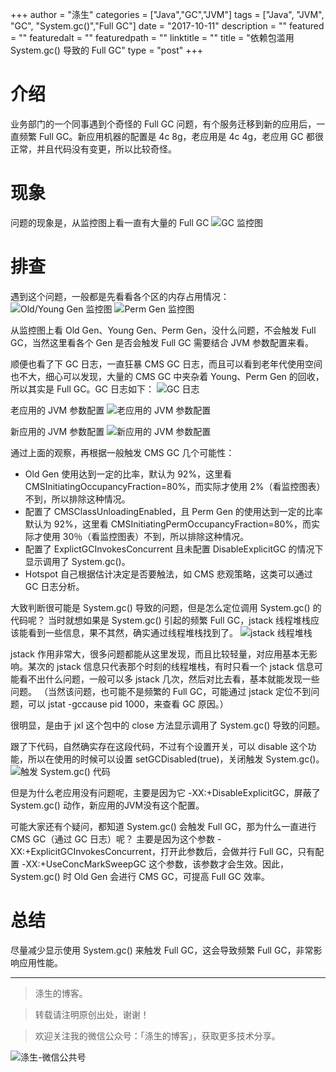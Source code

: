 +++
author = "涤生"
categories = ["Java","GC","JVM"]
tags = ["Java", "JVM", "GC", "System.gc()","Full GC"]
date = "2017-10-11"
description = ""
featured = ""
featuredalt = ""
featuredpath = ""
linktitle = ""
title = "依赖包滥用 System.gc() 导致的 Full GC"
type = "post"
+++

# 介绍
业务部门的一个同事遇到个奇怪的 Full GC 问题，有个服务迁移到新的应用后，一直频繁 Full GC。新应用机器的配置是 4c 8g，老应用是 4c 4g，老应用 GC 都很正常，并且代码没有变更，所以比较奇怪。

# 现象
问题的现象是，从监控图上看一直有大量的 Full GC
![GC 监控图](/img/2017/10/cmsgc/gcinfo.png)

# 排查
遇到这个问题，一般都是先看看各个区的内存占用情况：
![Old/Young Gen 监控图](/img/2017/10/cmsgc/oldgenpercent.png)
![Perm Gen 监控图](/img/2017/10/cmsgc/permgenpercent.png)

从监控图上看 Old Gen、Young Gen、Perm Gen，没什么问题，不会触发 Full GC，当然这里看各个 Gen 是否会触发 Full GC 需要结合 JVM 参数配置来看。

顺便也看了下 GC 日志，一直狂暴 CMS GC 日志，而且可以看到老年代使用空间也不大，细心可以发现，大量的 CMS GC 中夹杂着 Young、Perm Gen 的回收，所以其实是 Full GC。GC 日志如下：
![GC 日志](/img/2017/10/cmsgc/gclog.png)

老应用的 JVM 参数配置
![老应用的 JVM 参数配置](/img/2017/10/cmsgc/oldapp-jvmparam.png)

新应用的 JVM 参数配置
![新应用的 JVM 参数配置](/img/2017/10/cmsgc/newapp-jvmparam.png)

通过上面的观察，再根据一般触发 CMS GC 几个可能性：

* Old Gen 使用达到一定的比率，默认为 92%，这里看 CMSInitiatingOccupancyFraction=80%，而实际才使用 2%（看监控图表）不到，所以排除这种情况。
* 配置了 CMSClassUnloadingEnabled，且 Perm Gen 的使用达到一定的比率默认为 92%，这里看 CMSInitiatingPermOccupancyFraction=80%，而实际才使用 30％（看监控图表）不到，所以排除这种情况。
* 配置了 ExplictGCInvokesConcurrent 且未配置 DisableExplicitGC 的情况下显示调用了 System.gc()。
* Hotspot 自己根据估计决定是否要触法，如 CMS 悲观策略，这类可以通过 GC 日志分析。

大致判断很可能是 System.gc() 导致的问题，但是怎么定位调用 System.gc() 的代码呢？
当时就想如果是 System.gc() 引起的频繁 Full GC，jstack 线程堆栈应该能看到一些信息，果不其然，确实通过线程堆栈找到了。
![jstack 线程堆栈](/img/2017/10/cmsgc/jstackinfo.png)

jstack 作用非常大，很多问题都能从这里发现，而且比较轻量，对应用基本无影响。某次的 jstack 信息只代表那个时刻的线程堆栈，有时只看一个 jstack 信息可能看不出什么问题，一般可以多 jstack 几次，然后对比去看，基本就能发现一些问题。
（当然该问题，也可能不是频繁的 Full GC，可能通过 jstack 定位不到问题，可以 jstat -gccause pid 1000，来查看 GC 原因。）

很明显，是由于 jxl 这个包中的 close 方法显示调用了 System.gc() 导致的问题。

跟了下代码，自然确实存在这段代码，不过有个设置开关，可以 disable 这个功能，所以在使用的时候可以设置 setGCDisabled(true)，关闭触发 System.gc()。
![触发 System.gc() 代码](/img/2017/10/cmsgc/jxl-systemgc.png)

但是为什么老应用没有问题呢，主要是因为它 -XX:+DisableExplicitGC，屏蔽了 System.gc() 动作，新应用的JVM没有这个配置。

可能大家还有个疑问，都知道 System.gc() 会触发 Full GC，那为什么一直进行 CMS GC（通过 GC 日志）呢？
主要是因为这个参数 -XX:+ExplicitGCInvokesConcurrent，打开此参数后，会做并行 Full GC，只有配置 -XX:+UseConcMarkSweepGC 这个参数，该参数才会生效。因此，System.gc() 时 Old Gen 会进行 CMS GC，可提高 Full GC 效率。

# 总结
尽量减少显示使用 System.gc() 来触发 Full GC，这会导致频繁 Full GC，非常影响应用性能。


******
> 涤生的博客。

> 转载请注明原创出处，谢谢！

> 欢迎关注我的微信公众号：「涤生的博客」，获取更多技术分享。

![涤生-微信公共号](/img/main/officialAccount.jpg)